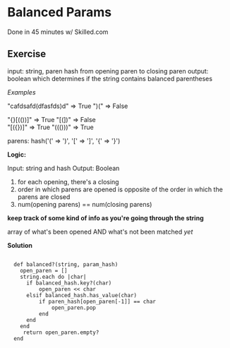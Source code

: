 # Balanced Params
Done in 45 minutes w/ Skilled.com

## Exercise

input: string, paren hash from opening paren to closing paren
output: boolean which determines if the string contains balanced parentheses

*Examples*

"cafdsafd(dfasfds)d" => True
")(" => False

"[](){}[(())]" => True
"[(])"   => False  
"[({})]" => True
"((()))" => True

parens: hash('(' => ')', '[' => ']', '{' => '}') 

**Logic:**

Input: string and hash
Output: Boolean

1. for each opening, there's a closing
2. order in which parens are opened is opposite of the order in which the parens are closed
3. num(opening parens)  == num(closing parens) 

**keep track of some kind of info as you're going through the string**

array of what's been opened AND what's not been matched _yet_


**Solution**
```param_hash = {'(' => ')', '[' => ']', '{' => '}'}

  def balanced?(string, param_hash)
    open_paren = []
    string.each do |char|
      if balanced_hash.key?(char)
          open_paren << char
      elsif balanced_hash.has_value(char)
          if paren_hash[open_paren[-1]] == char
              open_paren.pop
          end
      end
    end
     return open_paren.empty?
  end
  ```
  
  
  

